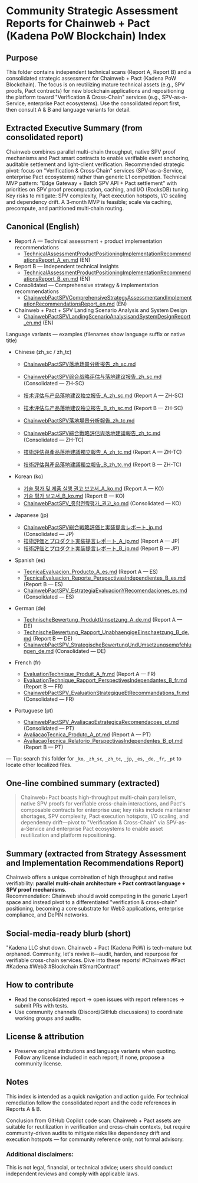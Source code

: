 # Community Strategic Assessment Reports for Chainweb + Pact (Kadena PoW Blockchain) Index

## Purpose  
This folder contains independent technical scans (Report A, Report B) and a consolidated strategic assessment for Chainweb + Pact (Kadena PoW Blockchain). The focus is on reutilizing mature technical assets (e.g., SPV proofs, Pact contracts) for new blockchain applications and repositioning the platform toward "Verification & Cross-Chain" services (e.g., SPV-as-a-Service, enterprise Pact ecosystems). Use the consolidated report first, then consult A & B and language variants for detail.

## Extracted Executive Summary (from consolidated report)
Chainweb combines parallel multi-chain throughput, native SPV proof mechanisms and Pact smart contracts to enable verifiable event anchoring, auditable settlement and light-client verification. Recommended strategic pivot: focus on "Verification & Cross‑Chain" services (SPV-as-a-Service, enterprise Pact ecosystems) rather than generic L1 competition. Technical MVP pattern: "Edge Gateway + Batch SPV API + Pact settlement" with priorities on SPV proof precomputation, caching, and I/O (RocksDB) tuning. Key risks to mitigate: SPV complexity, Pact execution hotspots, I/O scaling and dependency drift. A 3‑month MVP is feasible; scale via caching, precompute, and partitioned multi‑chain routing.

## Canonical (English)
- Report A — Technical assessment + product implementation recommendations  
  - [TechnicalAssessmentProductPositioningImplementationRecommendationsReport_A_en.md](./EN/TechnicalAssessmentProductPositioningImplementationRecommendationsReport_A_en.md) (EN)
- Report B — Independent technical insights  
  - [TechnicalAssessmentProductPositioningImplementationRecommendationsReport_B_en.md](./EN/TechnicalAssessmentProductPositioningImplementationRecommendationsReport_B_en.md) (EN)
- Consolidated — Comprehensive strategy & implementation recommendations  
  - [ChainwebPactSPVComprehensiveStrategyAssessmentandImplementationRecommendationsReport_en.md](./EN/ChainwebPactSPVComprehensiveStrategyAssessmentandImplementationRecommendationsReport_en.md) (EN)
- Chainweb + Pact + SPV Landing Scenario Analysis and System Design
  - [ChainwebPactSPVLandingScenarioAnalysisandSystemDesignReport_en.md](./EN/ChainwebPactSPVLandingScenarioAnalysisandSystemDesignReport_en.md) (EN)

Language variants — examples (filenames show language suffix or native title)

- Chinese (zh_sc / zh_tc)
  - [ChainwebPactSPV落地场景分析报告_zh_sc.md](./ZH/ChainwebPactSPV落地场景分析报告_zh_sc.md)
  - [ChainwebPactSPV综合战略评估与落地建议报告_zh_sc.md](./ZH/ChainwebPactSPV综合战略评估与落地建议报告_zh_sc.md) (Consolidated — ZH-SC)
  - [技术评估与产品落地建议独立报告_A_zh_sc.md](./ZH/技术评估与产品落地建议独立报告_A_zh_sc.md) (Report A — ZH-SC)
  - [技术评估与产品落地建议独立报告_B_zh_sc.md](./ZH/技术评估与产品落地建议独立报告_B_zh_sc.md) (Report B — ZH-SC)

  - [ChainwebPactSPV落地場景分析報告_zh_tc.md](./ZH/ChainwebPactSPV落地場景分析報告_zh_tc.md)
  - [ChainwebPactSPV綜合戰略評估與落地建議報告_zh_tc.md](./ZH/ChainwebPactSPV綜合戰略評估與落地建議報告_zh_tc.md) (Consolidated — ZH-TC)
  - [技術評估與產品落地建議獨立報告_A_zh_tc.md](./ZH/技術評估與產品落地建議獨立報告_A_zh_tc.md) (Report A — ZH-TC)
  - [技術評估與產品落地建議獨立報告_B_zh_tc.md](./ZH/技術評估與產品落地建議獨立報告_B_zh_tc.md) (Report B — ZH-TC)

- Korean (ko)
  - [기술 평가 및 제품 실행 권고 보고서_A_ko.md](./KO/기술%20평가%20및%20제품%20실행%20권고%20보고서_A_ko.md) (Report A — KO)
  - [기술 평가 보고서_B_ko.md](./KO/기술%20평가%20및%20제품%20실행%20권고%20보고서_B_ko.md) (Report B — KO)
  - [ChainwebPactSPV_종합전략평가_권고_ko.md](./KO/ChainwebPactSPV_종합전략평가_권고_ko.md) (Consolidated — KO)

- Japanese (jp)
  - [ChainwebPactSPV総合戦略評価と実装提言レポート_jp.md](./JP/ChainwebPactSPV総合戦略評価と実装提言レポート_jp.md) (Consolidated — JP)
  - [技術評価とプロダクト実装提言レポート_A_jp.md](./JP/技術評価とプロダクト実装提言レポート_A_jp.md) (Report A — JP)
  - [技術評価とプロダクト実装提言レポート_B_jp.md](./JP/技術評価とプロダクト実装提言レポート_B_jp.md) (Report B — JP)

- Spanish (es)
  - [TecnicaEvaluacion_Producto_A_es.md](./ES/TecnicaEvaluacion_Producto_A_es.md) (Report A — ES)
  - [TecnicaEvaluacion_Reporte_PerspectivasIndependientes_B_es.md](./ES/TecnicaEvaluacion_Reporte_PerspectivasIndependientes_B_es.md) (Report B — ES)
  - [ChainwebPactSPV_EstrategiaEvaluacionYRecomendaciones_es.md](./ES/ChainwebPactSPV_EstrategiaEvaluacionYRecomendaciones_es.md) (Consolidated — ES)

- German (de)
  - [TechnischeBewertung_ProduktUmsetzung_A_de.md](./DE/TechnischeBewertung_ProduktUmsetzung_A_de.md) (Report A — DE)
  - [TechnischeBewertung_Rapport_UnabhaengigeEinschaetzung_B_de.md](./DE/TechnischeBewertung_Rapport_UnabhaengigeEinschaetzung_B_de.md) (Report B — DE)
  - [ChainwebPactSPV_StrategischeBewertungUndUmsetzungsempfehlungen_de.md](./DE/ChainwebPactSPV_StrategischeBewertungUndUmsetzungsempfehlungen_de.md) (Consolidated — DE)

- French (fr)
  - [EvaluationTechnique_Produit_A_fr.md](./FR/EvaluationTechnique_Produit_A_fr.md) (Report A — FR)
  - [EvaluationTechnique_Rapport_PerspectivesIndependantes_B_fr.md](./FR/EvaluationTechnique_Rapport_PerspectivesIndependantes_B_fr.md) (Report B — FR)
  - [ChainwebPactSPV_EvaluationStrategiqueEtRecommandations_fr.md](./FR/ChainwebPactSPV_EvaluationStrategiqueEtRecommandations_fr.md) (Consolidated — FR)

- Portuguese (pt)
  - [ChainwebPactSPV_AvaliacaoEstrategicaRecomendacoes_pt.md](./PT/ChainwebPactSPV_AvaliacaoEstrategicaRecomendacoes_pt.md) (Consolidated — PT)
  - [AvaliacaoTecnica_Produto_A_pt.md](./PT/AvaliacaoTecnica_Produto_A_pt.md) (Report A — PT)
  - [AvaliacaoTecnica_Relatorio_PerspectivasIndependentes_B_pt.md](./PT/AvaliacaoTecnica_Relatorio_PerspectivasIndependentes_B_pt.md) (Report B — PT)

— Tip: search this folder for `_ko`, `_zh_sc`, `_zh_tc`, `_jp`, `_es`, `_de`, `_fr`, `_pt` to locate other localized files.

## One-line combined summary (extracted)
> Chainweb+Pact boasts high-throughput multi-chain parallelism, native SPV proofs for verifiable cross-chain interactions, and Pact's composable contracts for enterprise use; key risks include maintainer shortages, SPV complexity, Pact execution hotspots, I/O scaling, and dependency drift—pivot to "Verification & Cross-Chain" via SPV-as-a-Service and enterprise Pact ecosystems to enable asset reutilization and platform repositioning.

## Summary (extracted from Strategy Assessment and Implementation Recommendations Report)

Chainweb offers a unique combination of high throughput and native verifiability: **parallel multi-chain architecture + Pact contract language + SPV proof mechanisms**.  
Recommendation: Chainweb should avoid competing in the generic Layer1 space and instead pivot to a differentiated "verification & cross-chain" positioning, becoming a core substrate for Web3 applications, enterprise compliance, and DePIN networks.

## Social-media-ready blurb (short)
"Kadena LLC shut down. Chainweb + Pact (Kadena PoW) is tech-mature but orphaned. Community, let's revive it—audit, harden, and repurpose for verifiable cross-chain services. Dive into these reports! #Chainweb #Pact #Kadena #Web3 #Blockchain #SmartContract"

## How to contribute
- Read the consolidated report → open issues with report references → submit PRs with tests.  
- Use community channels (Discord/GitHub discussions) to coordinate working groups and audits.

## License & attribution
- Preserve original attributions and language variants when quoting. Follow any license included in each report; if none, propose a community license.

## Notes
This index is intended as a quick navigation and action guide. For technical remediation follow the consolidated report and the code references in Reports A & B.

Conclusion from GitHub Copilot code scan: Chainweb + Pact assets are suitable for reutilization in verification and cross-chain contexts, but require community-driven audits to mitigate risks like dependency drift and execution hotspots — for community reference only, not formal advisory. 

### Additional disclaimers: 
This is not legal, financial, or technical advice; users should conduct independent reviews and comply with applicable laws.